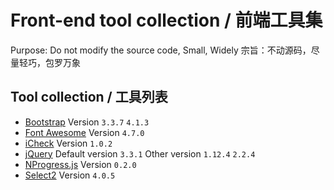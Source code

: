# Front-end tool collection / 前端工具集
Purpose: Do not modify the source code, Small, Widely
宗旨：不动源码，尽量轻巧，包罗万象
## Tool collection / 工具列表
*   [Bootstrap](https://getbootstrap.com/) Version `3.3.7` `4.1.3`
*   [Font Awesome](https://fontawesome.com/) Version `4.7.0`
*   [iCheck](https://github.com/fronteed/icheck) Version `1.0.2`
*   [jQuery](https://jquery.com/) Default version `3.3.1` Other version `1.12.4` `2.2.4`
*   [NProgress.js](http://ricostacruz.com/nprogress/) Version `0.2.0`
*   [Select2](https://select2.org/) Version `4.0.5`
